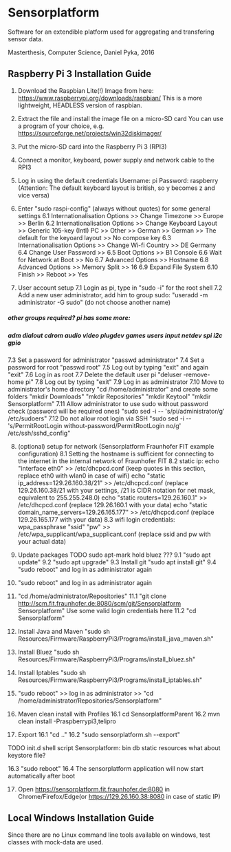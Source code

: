 # Sensorplatform

Software for an extendible platform used for aggregating and transfering sensor data.

Masterthesis, Computer Science, Daniel Pyka, 2016

## Raspberry Pi 3 Installation Guide

1. Download the Raspbian Lite(!) Image from here:
https://www.raspberrypi.org/downloads/raspbian/
This is a more lightweight, HEADLESS version of raspbian.

2. Extract the file and install the image file on a micro-SD card
You can use a program of your choice, e.g. https://sourceforge.net/projects/win32diskimager/

3. Put the micro-SD card into the Raspberry Pi 3 (RPI3)

4. Connect a monitor, keyboard, power supply and network cable to the RPI3

5. Log in using the default credentials
Username: pi
Password: raspberry
(Attention: The default keyboard layout is british, so y becomes z and vice versa)

6. Enter "sudo raspi-config" (always without quotes) for some general settings
6.1 Internationalisation Options >> Change Timezone >> Europe >> Berlin
6.2 Internationalisation Options >> Change Keyboard Layout >> Generic 105-key (Intl) PC >> Other >> German >> German >> The default for the keyoard layout >> No compose key
6.3 Internationalisation Options >> Change Wi-fi Country >> DE Germany
6.4 Change User Password >> <your new password>
6.5 Boot Options >> B1 Console
6.6 Wait for Network at Boot >> No
6.7 Advanced Options >> Hostname
6.8 Advanced Options >> Memory Split >> 16
6.9 Expand File System
6.10 Finish >> Reboot >> Yes

7. User account setup
7.1 Login as pi, type in "sudo -i" for the root shell
7.2 Add a new user administrator, add him to group sudo: "useradd -m administrator -G sudo" (do not choose another name)
##### other groups required? pi has some more:
##### adm dialout cdrom audio video plugdev games users input netdev spi i2c gpio
7.3 Set a password for administrator "passwd administrator"
7.4 Set a password for root "passwd root"
7.5 Log out by typing "exit" and again "exit"
7.6 Log in as root
7.7 Delete the default user pi "deluser -remove-home pi"
7.8 Log out by typing "exit"
7.9 Log in as administrator
7.10 Move to administrator's home directory "cd /home/administrator" and create some folders
	"mkdir Downloads"
	"mkdir Repositories"
	"mkdir Keytool"
	"mkdir Sensorplatform"
7.11 Allow administrator to use sudo without password check (password will be required ones)
	"sudo sed -i -- 's/pi/administrator/g' /etc/sudoers"
7.12 Do not allow root login via SSH
	"sudo sed -i -- 's/PermitRootLogin without-password/PermitRootLogin no/g' /etc/ssh/sshd_config"

8. (optional) setup for network (Sensorplatform Fraunhofer FIT example configuration)
8.1 Setting the hostname is sufficient for connecting to the internet in the internal network of Fraunhofer FIT
8.2 static ip:
	echo "interface eth0" >> /etc/dhcpcd.conf (keep quotes in this section, replace eth0 with wlan0 in case of wifi)
	echo "static ip_address=129.26.160.38/21" >> /etc/dhcpcd.conf (replace 129.26.160.38/21 with your settings, /21 is CIDR notation for net mask, equivalent to 255.255.248.0)
	echo "static routers=129.26.160.1" >> /etc/dhcpcd.conf (replace 129.26.160.1 with your data)
	echo "static domain_name_servers=129.26.165.177" >> /etc/dhcpcd.conf (replace 129.26.165.177 with your data)
8.3 wifi login credentials: wpa_passphrase "ssid" "pw" >> /etc/wpa_supplicant/wpa_supplicant.conf (replace ssid and pw with your actual data)
	
9. Update packages
TODO sudo apt-mark hold bluez ???
9.1 "sudo apt update"
9.2 "sudo apt upgrade"
9.3 Install git "sudo apt install git"
9.4 "sudo reboot" and log in as administrator again

10. "sudo reboot" and log in as administrator again

11. "cd /home/administrator/Repositories"
11.1 "git clone http://scm.fit.fraunhofer.de:8080/scm/git/Sensorplatform Sensorplatform"
	Use some valid login credentials here
11.2 "cd Sensorplatform"

12. Install Java and Maven "sudo sh Resources/Firmware/RaspberryPi3/Programs/install_java_maven.sh"

13. Install Bluez "sudo sh Resources/Firmware/RaspberryPi3/Programs/install_bluez.sh"

14. Install Iptables "sudo sh Resources/Firmware/RaspberryPi3/Programs/install_iptables.sh"

15. "sudo reboot" >> log in as administrator >> "cd /home/administrator/Repositories/Sensorplatform"

16. Maven clean install with Profiles
16.1 cd SensorplatformParent
16.2 mvn clean install -Praspberrypi3,telipro

16. Export
16.1 "cd .."
16.2 "sudo sensorplatform.sh --export"

TODO
init.d shell script
Sensorplatform:
bin
db
static resources
what about keystore file?

16.3 "sudo reboot"
16.4 The sensorplatform application will now start automatically after boot

17. Open https://sensorplatform.fit.fraunhofer.de:8080 in Chrome/Firefox/Edge(or https://129.26.160.38:8080 in case of static IP)

## Local Windows Installation Guide

Since there are no Linux command line tools available on windows, test classes with mock-data are used.

